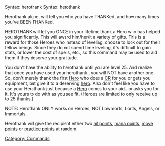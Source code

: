 Syntax: herothank Syntax: herothank <character>

Herothank alone, will tell you who you have THANKed, and how many times
you've BEEN THANKed.

HEROTHANK <character> will let you ONCE in your lifetime thank a Hero
who has helped you significantly. This will award him/her/it a variety
of gifts. This is a reward for those Heroes who instead of leveling,
choose to look out for their fellow beings. Since they do not spend time
leveling, it's difficult to gain stats, or lower the cost of spells,
etc., so this command may be used to aid them if they deserve your
gratitude.

You don't have the ability to herothank until you are level 25. And
realize that once you have used your herothank , you will NOT have
another one. So, don't merely thank the first [Hero](Hero "wikilink")
who does a [CR](CR "wikilink") for you or gets you equipment, but give
it to a deserving [hero](hero "wikilink"). Also don't feel like you have
to use your Herothank just because a [Hero](Hero "wikilink") comes to
your aid.. or asks you for it. It's yours to do with as you see fit.
(Heroes are limited to only receive up to 25 thanks.)

NOTE: Herothank ONLY works on Heroes, NOT Lowmorts, Lords, Angels, or
Immortals.

Herothank will give the recipient either two [hit
points](Hit_Points "wikilink"), [mana points](Mana_Points "wikilink"),
[move points](Move_Points "wikilink") or [practice
points](Practice_Points "wikilink") at random.

[Category: Commands](Category:_Commands "wikilink")
